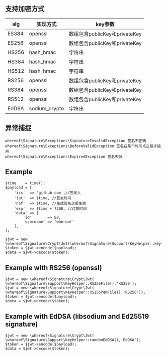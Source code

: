 
## 支持加密方式

| alg   | 实现方式      | key参数                       |
| ----- | ------------- | ----------------------------- |
| ES384 | openssl       | 数组包含publicKey和privateKey |
| ES256 | openssl       | 数组包含publicKey和privateKey |
| HS256 | hash_hmac     | 字符串                        |
| HS384 | hash_hmac     | 字符串                        |
| HS512 | hash_hmac     | 字符串                        |
| RS256 | openssl       | 数组包含publicKey和privateKey |
| RS384 | openssl       | 数组包含publicKey和privateKey |
| RS512 | openssl       | 数组包含publicKey和privateKey |
| EdDSA | sodium_crypto | 字符串                        |



## 异常捕捉
~~~
whereof\Signature\Exceptions\SignatureInvalidException 签名不正确
whereof\Signature\Exceptions\BeforeValidException 签名在某个时间点之后才能用
whereof\Signature\Exceptions\ExpiredException 签名失效
~~~


## Example

~~~
$time    = time();
$payload = [
    'iss'  => 'github.com',//签发人
    'iat'  => $time, //签发时间
    'nbf'  => $time, //生成签名之后生效
    'exp'  => $time + 7200, //过期时间
    'data' => [
        'id'       => 88,
        'username' => 'whereof'
    ],
];

$jwt = new \whereof\Signature\Crypt\Jwt(\whereof\Signature\Support\KeyHelper::key());
$token = $jwt->encode($payload);
$data = $jwt->decode($token);
~~~

## Example with RS256 (openssl)

~~~
$jwt = new \whereof\Signature\Crypt\Jwt( \whereof\Signature\Support\KeyHelper::RS256File(),'RS256');
$jwt = new \whereof\Signature\Crypt\Jwt( \whereof\Signature\Support\KeyHelper::RS256PemFile(),'RS256'));
$token = $jwt->encode($payload);
$data = $jwt->decode($token);
~~~

## Example with EdDSA (libsodium and Ed25519 signature)

~~~
$jwt = new \whereof\Signature\Crypt\Jwt( \whereof\Signature\Support\KeyHelper::randomEdDSA(),'EdDSA');
$token = $jwt->encode($payload);
$data = $jwt->decode($token);
~~~

